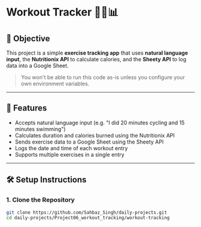 # Workout Tracker 🏃‍♂️📊

## 🧠 Objective

This project is a simple **exercise tracking app** that uses **natural language input**, the **Nutritionix API** to calculate calories, and the **Sheety API** to log data into a Google Sheet.

> You won't be able to run this code as-is unless you configure your own environment variables.

---

## 🚀 Features

- Accepts natural language input (e.g. "I did 20 minutes cycling and 15 minutes swimming")
- Calculates duration and calories burned using the Nutritionix API
- Sends exercise data to a Google Sheet using the Sheety API
- Logs the date and time of each workout entry
- Supports multiple exercises in a single entry

---

## 🛠️ Setup Instructions

### 1. Clone the Repository

```bash
git clone https://github.com/Sahbaz_Singh/daily-projects.git
cd daily-projects/Project06_workout_tracking/workout-tracking